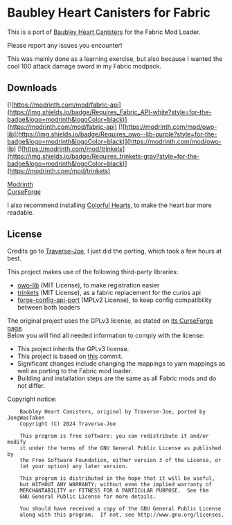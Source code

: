 # Baubley Heart Canisters for Fabric
This is a port of [Baubley Heart Canisters](https://github.com/Traverse-Joe/Baubley-Heart-Canisters) for the Fabric Mod Loader.  
  
Please report any issues you encounter!  
  
This was mainly done as a learning exercise, but also because I wanted the cool 100 attack damage sword in my Fabric modpack.
  
## Downloads
[![https://modrinth.com/mod/fabric-api](https://img.shields.io/badge/Requires_Fabric_API-white?style=for-the-badge&logo=modrinth&logoColor=black)](https://modrinth.com/mod/fabric-api)
[![https://modrinth.com/mod/owo-lib](https://img.shields.io/badge/Requires_owo--lib-purple?style=for-the-badge&logo=modrinth&logoColor=black)](https://modrinth.com/mod/owo-lib)
[![https://modrinth.com/mod/trinkets](https://img.shields.io/badge/Requires_trinkets-gray?style=for-the-badge&logo=modrinth&logoColor=black)](https://modrinth.com/mod/trinkets)
  
[Modrinth](https://modrinth.com/mod/bhc-fabric)   
[CurseForge](https://legacy.curseforge.com/minecraft/mc-mods/baubley-heart-canisters-fabric)  
  
I also recommend installing [Colorful Hearts](https://modrinth.com/mod/colorful-hearts), to make the heart bar more readable.
## License
Credits go to [Traverse-Joe](https://github.com/Traverse-Joe), I just did the porting, which took a few hours at best.  
  
This project makes use of the following third-party libraries:

- [owo-lib](https://modrinth.com/mod/owo-lib) (MIT License), to make registration easier
- [trinkets](https://modrinth.com/mod/trinkets) (MIT License), as a fabric replacement for the curios api
- [forge-config-api-port](https://modrinth.com/mod/forge-config-api-port) (MPLv2 License), to keep config compatibility between both loaders

The original project uses the GPLv3 license, as stated on [its CurseForge page](https://www.curseforge.com/minecraft/mc-mods/baubley-heart-canisters).  
Below you will find all needed information to comply with the license:  
- This project inherits the GPLv3 license.
- This project is based on [this](https://github.com/Traverse-Joe/Baubley-Heart-Canisters/tree/6b2ad98503e82403cdf9d2dc62d026deede8a8e0) commit.
- Significant changes include changing the mappings to yarn mappings as well as porting to the Fabric mod loader.
- Building and installation steps are the same as all Fabric mods and do not differ.
  
Copyright notice:
```
    Baubley Heart Canisters, original by Traverse-Joe, ported by JongWasTaken
    Copyright (C) 2024 Traverse-Joe

    This program is free software: you can redistribute it and/or modify
    it under the terms of the GNU General Public License as published by
    the Free Software Foundation, either version 3 of the License, or
    (at your option) any later version.

    This program is distributed in the hope that it will be useful,
    but WITHOUT ANY WARRANTY; without even the implied warranty of
    MERCHANTABILITY or FITNESS FOR A PARTICULAR PURPOSE.  See the
    GNU General Public License for more details.

    You should have received a copy of the GNU General Public License
    along with this program.  If not, see http://www.gnu.org/licenses.
```

